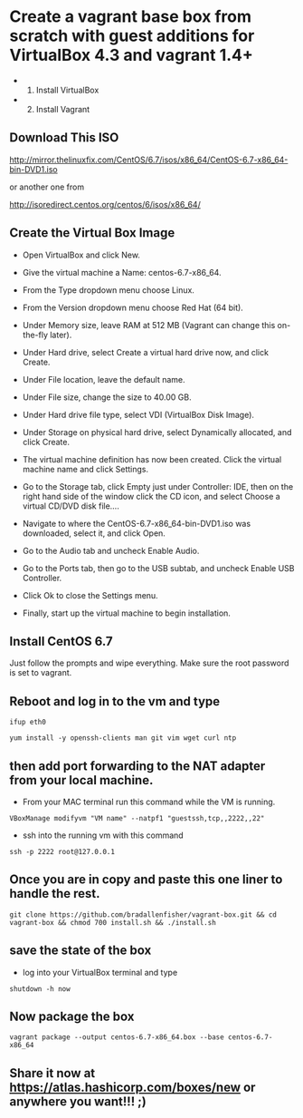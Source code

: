 # Create a vagrant base box from scratch with guest additions for VirtualBox 4.3 and vagrant 1.4+

- 1. Install VirtualBox
- 2. Install Vagrant

## Download This ISO

http://mirror.thelinuxfix.com/CentOS/6.7/isos/x86_64/CentOS-6.7-x86_64-bin-DVD1.iso 

or another one from

http://isoredirect.centos.org/centos/6/isos/x86_64/

## Create the Virtual Box Image

- Open VirtualBox and click New.

- Give the virtual machine a Name: centos-6.7-x86_64.

- From the Type dropdown menu choose Linux.

- From the Version dropdown menu choose Red Hat (64 bit).

- Under Memory size, leave RAM at 512 MB (Vagrant can change this on-the-fly later).

- Under Hard drive, select Create a virtual hard drive now, and click Create.

- Under File location, leave the default name.

- Under File size, change the size to 40.00 GB.

- Under Hard drive file type, select VDI (VirtualBox Disk Image).

- Under Storage on physical hard drive, select Dynamically allocated, and click Create.

- The virtual machine definition has now been created. Click the virtual machine name and click Settings.

- Go to the Storage tab, click Empty just under Controller: IDE, then on the right hand side of the window click the CD icon, and select Choose a virtual CD/DVD disk file….

- Navigate to where the CentOS-6.7-x86_64-bin-DVD1.iso was downloaded, select it, and click Open.

- Go to the Audio tab and uncheck Enable Audio.

- Go to the Ports tab, then go to the USB subtab, and uncheck Enable USB Controller.

- Click Ok to close the Settings menu.

- Finally, start up the virtual machine to begin installation.

## Install CentOS 6.7
Just follow the prompts and wipe everything. Make sure the root password is set to vagrant.

## Reboot and log in to the vm and type

```shell
ifup eth0
```

```
yum install -y openssh-clients man git vim wget curl ntp
```

## then add port forwarding to the NAT adapter from your local machine.

- From your MAC terminal run this command while the VM is running.

```shell
VBoxManage modifyvm "VM name" --natpf1 "guestssh,tcp,,2222,,22"
```

- ssh into the running vm with this command 

```shell
ssh -p 2222 root@127.0.0.1
```
## Once you are in copy and paste this one liner to handle the rest.

```shell
git clone https://github.com/bradallenfisher/vagrant-box.git && cd vagrant-box && chmod 700 install.sh && ./install.sh
```
## save the state of the box
- log into your VirtualBox terminal and type

```shell
shutdown -h now
```

## Now package the box
```shell
vagrant package --output centos-6.7-x86_64.box --base centos-6.7-x86_64
```
## Share it now at https://atlas.hashicorp.com/boxes/new or anywhere you want!!! ;)
